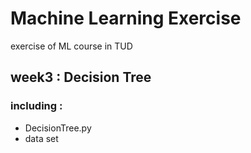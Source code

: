 # Machine Learning Exercise

exercise of ML course in TUD

## week3 : Decision Tree
### including :
 * DecisionTree.py
 * data set
